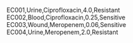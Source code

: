 EC001,Urine,Ciprofloxacin,4.0,Resistant
EC002,Blood,Ciprofloxacin,0.25,Sensitive
EC003,Wound,Meropenem,0.06,Sensitive
EC004,Urine,Meropenem,2.0,Resistant
